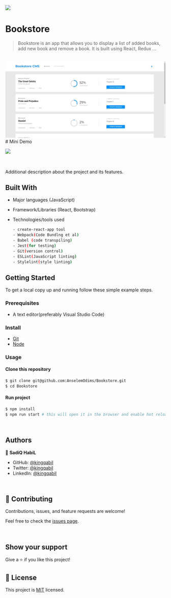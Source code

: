 ![](https://img.shields.io/badge/Bookstore-blue)

# Bookstore

> Bookstore is an app that allows you to display a list of added books, add new book and remove a book. It is built using React, Redux ...

<br/>
<img src="image.jpg">
# Mini Demo

![](./src/images/bookstore.gif)


<br/>

Additional description about the project and its features.

## Built With

- Major languages (JavaScript)
- Framework/Libraries (React, Bootstrap)
- Technologies/tools used

  ``` bash
  - create-react-app tool
  - Webpack(Code Bundlng et al)
  - Babel (code transpiling)
  - Jest(for testing)
  - Git(version control)
  - ESLint(JavaScript linting)
  - Stylelint(style linting)

  ```


## Getting Started

To get a local copy up and running follow these simple example steps.

### Prerequisites
 - A text editor(preferably Visual Studio Code)
### Install
  -  [Git](https://git-scm.com/downloads)
  -  [Node](https://nodejs.org/en/download/)
### Usage
#### Clone this repository

```bash
$ git clone git@github.com:AnselemOdims/Bookstore.git
$ cd Bookstore
```
#### Run project

```bash
$ npm install
$ npm run start # this will open it in the browser and enable hot reloading
```

  <br>

## Authors

👤 **SadiQ HabiL**

- GitHub: [@kingqabil](https://github.com/kingqabil)
- Twitter: [@kingqabil](https://twitter.com/kingqabil)
- LinkedIn: [@kingqabil](https://linkedin.com/in/kingqabil)

<br>

## 🤝 Contributing

Contributions, issues, and feature requests are welcome!

Feel free to check the [issues page](https://github.com/kingqabil/bookstore/issues).

<br>

## Show your support

Give a ⭐️ if you like this project!

## 📝 License

This project is [MIT](https://opensource.org/licenses/MIT) licensed.
